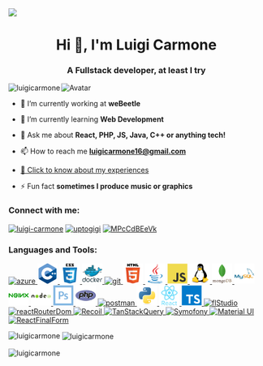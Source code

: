 
<img  width="1200" height="auto" src="https://lh3.googleusercontent.com/fife/AK0iWDx9eVevMlDo6-9PRwazcJexLA2ZMlizzP318YOUpsFbam25_-CcJDzxUWcdKQYIPpztQNK8lyQiOyMpVLbUctkM7h12Tc_bxNTkZcRu9jGCOHz5mbW6uXcoujFGFBDTbqvM-SQFTzIzAXQqGqSEcrmEHtNfB7wUTFS0LH5CksiBKoZtuJfPi4ftJgqOI8Nk_x-7Tx5oqMXSvxiIIpSIL2x-KqG9_Mff4ilmB-VMBo37-YYE0-dTxrVplGtGrwp_cArqX2EB14MZkkiWL_Sv9IgUSEd8a_mfaH4F2b9DtMVlGBKpB9KJJQIuGlgUOsUdg5lXX3ViClYZ-ph1nVJwgIQSc7iIra75C9VX8hNJLb96Nq-WNZPHWKQF6Zb6-q8bpY3r0h3fqeP-_ZYyXWy1gZpqmeWomXjw_bNk6ppNFQZNeVP-FPoCPUKzgYK1Du3GML5AbimMessTuZNqYPjtgF7cqG4j-SLtmqiqL76ipp7XO8bHZ5L8Knuga8Kd-2mSkDkXgGsicihwL5P9fQQ3znOee4p2ppNT_GPT5N8NBcVNGJEH-mVyKonNqGB6fTtgFYXPg8oVmcpxZ-YLG1J4BLOUHNZTIpkTZ9_sumHimZbnhpe9EY4d0wFVuxrrF6TyJ3uKev1DFUD7oG42Q0QWik1n991Kh7z6VvKqORluCeE7CSQGQC7WVl9BcTJimtAhFVATSHEKoWracrKKI3LHheZu1rgxUYqL4lRttYhoboCFiYW7YYCCZSksXfJriFcyKAKxACMQVrlEag3bobnxZhgluvgaPr3OuzEc2AQcpXMNeN3BzhgPQ9dRhTetafSh-kDTNLCQCvHFuRCjJDsGchzMt4yjuHStr1bi1nBI5eLVmTfUEqt1eigAN2rUZ1tuPvxajD7GI53E0j_VA_CKIL2SE72B9LznGUfwZoSnTio3I31iYp1iw6rnZmj4oXbnlbomhHYwaPKVqCumv_kcZW-V3iuKdTo-D2Aa3ej-Q229iixA66ktdV3gGiy19lvDWITIbzXOYABclMzZ4VwrQpI6XrtmaQfb-cqY4iUeKF-AV1cH1eynjRR0O_nYYwOo4CRTf6UfuxvJWvsD2JoGNxR1DSLBxxw5R47_mFVRvKnGpqFDrjNX7VzgBURReSQeZL7K0FXWicLJ-BGTpPDMfgI8pYd_qPeuWR4eVWjVzEiittWgp-XkzWldOHnjLd9l2PtTiK4n5QcOvuXH_fun8pctiCO46WJQ9XQkVV8ymxvcWoo26UhB33k9gJCgv7zIjgngrvkV7KvTqciVN5lmXLbkf0rndCAt2TyGFEQVJ3gp3xGmcM8N3be6mmtP1T7zCNG-_tGPKo7LAJpZUCpgjTjO7mU4fieG4fcKT333dIZ0yoYKnA2dyUP0sFqdjw8bZRsU5S_2zLpfibSk7dw_4hbf_F7LLQYEXkbExpgtJn29NSwhV-OvxN4xaBBX6w0DHHEsbIcGC4N-CJ9c1cuyeRbPv9URl9EtUkk1G_aiCTzirumKacidEJ-1DIvMQxvE03OUqnqvlt77LrmEmcTd5rE=w1920-h963" style="display: block; margin: 0 auto;">

<h1 align="center">Hi 👋, I'm Luigi Carmone</h1>
<h3 align="center">A Fullstack developer, at least I try</h3>

<img align="right" alt="Avatar" width="400" src="https://lh3.googleusercontent.com/fife/AK0iWDziRcjNvK9HFAs_aGBrDm-3EJ5HAO4KzleB5k0iJy9MyQVD_IY1d0EjBbsRC4VAXKce4HtRTAF4rh2xIs9CiK9Ol20Z-RwGCMkLjNz2T-2M26cCF4KdVTwvNhdpJ6udbQXidDZRdFUomQ0m2axR4xkZ_64fVfHqVdzL7HghnXTL_3OpOzr6aFRzokNd_7s_Uem1bFmsYIenBPAgruw2b08VJtE1m9zZ00g3q3qijy1PdLJS0GW4gg7fsSrDV8rqISXfAUdscM2IoT9n6j7Yg9jjRYjWRUZC782nFWt4ITK6Zm9SmpU0mXNVuo_xYoyZoozs_nLbXviuoUK5RZ-cP8xtgv6OsnMjsscrPPXMQCx7LyJ6DZA5i5v6M0t4Mnhi5cEDlBC4M_BAzGJoCa1TcVEzUoIO0SZ_NqW0iIHl7t98u90aKh8KQp1YnCpL3xKx8wzYDPLcXX3PXf8udyL1FnJg9GATGL7yRdg8hnWtKeQx1aeILSQR-p9RShyNS9KP3q5GdWWx1UjsrASnNVS-Xgurgg9-6PETinaTeaXZRMGBYzc1POcj-APncnLk0v0HLxLPVgCzd1fgLbmJaomeiXnNlMgJ8uUErlpdbUioUV-Vhj1TmobUibhYV3KIbjpPA3CJqzPjdXQKL5XgvaSDVCSmY8tx4Fb3VvNv2uNIEVw333O2cBcgUy4HpO41QIqMrklk8Z_pGTBMLZhLmm_xWP2H7szy9QRTZwe7bxaWmC42tavTGUQKZ5TZQTy_o_ZzIk1H54ng87XsruMvMdIrMjZahYYSeIcNfSxV0lgMGnKGC3_NeA5xVRWe4VUswZf6Bm_17fGVdaEPbb0tgaQ8RXPxj96jJIe4CYoxEfntG0PQIRPjo2FenMVoY6YUGa_6ZBU4gJjMHAJdtrH-l3x78BVzuhAYvBbIf5sI5OPRXbzSSL1ytyvGJlBk-fXYsgUHwZWX6fixlmLVnW8xNRbRfWY-wntIDL0IsTXt_hUvkdASzWCC9F4CnCMrpZMrhjXhrd6XaDs3uCUuIu1Ny2qPHUtevTaT0Z7Z3iM7D6kQ9B2hJRaO-c9Fo5_mCPBGw7t_Xz7AvJlY4RcSzrjCeHEcCcYuvxIiOPnu10RsswCaQFY8irvwwbAmhGkQ6Y9hYlnhyT-X2aYI0r7GjebzM-cjbzOYokTWjRbQm3Ety76EekEMRunfopFz_P_RB54L4z3qjZq47TT8Ag5YnclFoceG0Zi58cKrBNQwXsYYp4cO9X6oUSG2DJX4JCs65Eaxy4riHm-nrPuthkcegI4BnX9qhTqG-4nA-ab7tYADZjtfMGtVW1nDRwGofjt2nEqhNRXd8IcRh4tTeJXzNC0f9GKBBbypPe4dvaSHwzfhN0QtiDVJYzQRZi6MSGddvby_5wTUbgatiMoWXpyZG3c9CzRwIGHxM491TymCI7vkpQj-9ksBzDu-_GNhyIeGTJb9eZiqBrDUp2SRZyoPpPdeV7WmvjDnMBGHVzPwOdbDE8lYmV1_ki6HneplDo_VPVCZ1E7xEUGEOnUQhF5dxVIKjdf9OOs=w1920-h963">

<p align="left"> <img src="https://komarev.com/ghpvc/?username=luigicarmone&label=Profile%20views&color=0e37b4&style=flat" alt="luigicarmone" /> </p>

- 🔭 I’m currently working at **weBeetle**

- 🌱 I’m currently learning **Web Development**

- 💬 Ask me about **React, PHP, JS, Java, C++ or anything tech!**

- 📫 How to reach me **luigicarmone16@gmail.com**

- <a href="https://drive.google.com/file/d/10DMCYt0ShaxSxh1UVKM7ti_7TCCPVgt7/view?usp=sharing" target="_blank">📄 Click to know about my experiences</a>

- ⚡ Fun fact **sometimes I produce music or graphics**

<h3 align="left">Connect with me:</h3>
<p align="left">
<a href="https://linkedin.com/in/luigi-carmone" target="blank"><img align="center" src="https://raw.githubusercontent.com/rahuldkjain/github-profile-readme-generator/master/src/images/icons/Social/linked-in-alt.svg" alt="luigi-carmone" height="30" width="40" /></a>
<a href="https://instagram.com/uptogigi" target="blank"><img align="center" src="https://raw.githubusercontent.com/rahuldkjain/github-profile-readme-generator/master/src/images/icons/Social/instagram.svg" alt="uptogigi" height="30" width="40" /></a>
<a href="https://discord.gg/MPcCdBEeVk" target="blank"><img align="center" src="https://raw.githubusercontent.com/rahuldkjain/github-profile-readme-generator/master/src/images/icons/Social/discord.svg" alt="MPcCdBEeVk" height="30" width="40" /></a>
</p>

<h3 align="left">Languages and Tools:</h3>
<p align="left"> <a href="https://azure.microsoft.com/en-in/" target="_blank" rel="noreferrer"> <img src="https://www.vectorlogo.zone/logos/microsoft_azure/microsoft_azure-icon.svg" alt="azure" width="auto" height="40"/> </a> <a href="https://www.w3schools.com/cpp/" target="_blank" rel="noreferrer"> <img src="https://raw.githubusercontent.com/devicons/devicon/master/icons/cplusplus/cplusplus-original.svg" alt="cplusplus" width="40" height="40"/> </a> <a href="https://www.w3schools.com/css/" target="_blank" rel="noreferrer"> <img src="https://raw.githubusercontent.com/devicons/devicon/master/icons/css3/css3-original-wordmark.svg" alt="css3" width="40" height="40"/> </a> <a href="https://www.docker.com/" target="_blank" rel="noreferrer"> <img src="https://raw.githubusercontent.com/devicons/devicon/master/icons/docker/docker-original-wordmark.svg" alt="docker" width="40" height="40"/> </a> <a href="https://git-scm.com/" target="_blank" rel="noreferrer"> <img src="https://www.vectorlogo.zone/logos/git-scm/git-scm-icon.svg" alt="git" width="40" height="40"/> </a> <a href="https://www.w3.org/html/" target="_blank" rel="noreferrer"> <img src="https://raw.githubusercontent.com/devicons/devicon/master/icons/html5/html5-original-wordmark.svg" alt="html5" width="40" height="40"/> </a> <a href="https://www.java.com" target="_blank" rel="noreferrer"> <img src="https://raw.githubusercontent.com/devicons/devicon/master/icons/java/java-original.svg" alt="java" width="40" height="40"/> </a> <a href="https://developer.mozilla.org/en-US/docs/Web/JavaScript" target="_blank" rel="noreferrer"> <img src="https://raw.githubusercontent.com/devicons/devicon/master/icons/javascript/javascript-original.svg" alt="javascript" width="40" height="40"/> </a> <a href="https://www.linux.org/" target="_blank" rel="noreferrer"> <img src="https://raw.githubusercontent.com/devicons/devicon/master/icons/linux/linux-original.svg" alt="linux" width="40" height="40"/> </a> <a href="https://www.mongodb.com/" target="_blank" rel="noreferrer"> <img src="https://raw.githubusercontent.com/devicons/devicon/master/icons/mongodb/mongodb-original-wordmark.svg" alt="mongodb" width="40" height="40"/> </a> <a href="https://www.mysql.com/" target="_blank" rel="noreferrer"> <img src="https://raw.githubusercontent.com/devicons/devicon/master/icons/mysql/mysql-original-wordmark.svg" alt="mysql" width="40" height="40"/> </a> <a href="https://www.nginx.com" target="_blank" rel="noreferrer"> <img src="https://raw.githubusercontent.com/devicons/devicon/master/icons/nginx/nginx-original.svg" alt="nginx" width="40" height="40"/> </a> <a href="https://nodejs.org" target="_blank" rel="noreferrer"> <img src="https://raw.githubusercontent.com/devicons/devicon/master/icons/nodejs/nodejs-original-wordmark.svg" alt="nodejs" width="40" height="40"/> </a> <a href="https://www.photoshop.com/en" target="_blank" rel="noreferrer"> <img src="https://raw.githubusercontent.com/devicons/devicon/master/icons/photoshop/photoshop-line.svg" alt="photoshop" width="40" height="40"/> </a> <a href="https://www.php.net" target="_blank" rel="noreferrer"> <img src="https://raw.githubusercontent.com/devicons/devicon/master/icons/php/php-original.svg" alt="php" width="40" height="40"/> </a> <a href="https://postman.com" target="_blank" rel="noreferrer"> <img src="https://www.vectorlogo.zone/logos/getpostman/getpostman-icon.svg" alt="postman" width="40" height="40"/> </a> <a href="https://www.python.org" target="_blank" rel="noreferrer"> <img src="https://raw.githubusercontent.com/devicons/devicon/master/icons/python/python-original.svg" alt="python" width="40" height="40"/> </a> <a href="https://reactjs.org/" target="_blank" rel="noreferrer"> <img src="https://raw.githubusercontent.com/devicons/devicon/master/icons/react/react-original-wordmark.svg" alt="react" width="40" height="40"/> </a> <a href="https://www.typescriptlang.org/" target="_blank" rel="noreferrer"> <img src="https://raw.githubusercontent.com/devicons/devicon/master/icons/typescript/typescript-original.svg" alt="typescript" width="40" height="40"/>  </a> <a href="https://www.image-line.com/fl-studio-learning/" target="_blank" rel="noreferrer"> <img src="https://upload.wikimedia.org/wikipedia/pt/7/7e/Fl_studio_logo.png" alt="flStudio" width="40" height="40"/> </a>
<a href="https://reactrouter.com/en/main" target="_blank" rel="noreferrer"> <img src="https://reactrouter.com/_brand/react-router-stacked-color.png" alt="reactRouterDom" width="auto" height="40"/> </a>
<a href="https://recoiljs.org/" target="_blank" rel="noreferrer"> <img src="https://seeklogo.com/images/R/recoil-logo-6D0128B9E2-seeklogo.com.png" alt="Recoil" width="auto" height="40"/> </a>
<a href="https://tanstack.com/query/latest//" target="_blank" rel="noreferrer"> <img src="https://seeklogo.com/images/R/react-query-logo-1340EA4CE9-seeklogo.com.png" alt="TanStackQuery" width="auto" height="40"/> </a>
<a href="https://symfony.com/" target="_blank" rel="noreferrer"> <img src="https://symfony.com/logos/symfony_black_02.png" alt="Symofony"width="auto" height="40"/> </a>
<a href="https://mui.com/" target="_blank" rel="noreferrer"> <img src="https://mui.com/static/logo.png" alt="Material UI" width="auto" height="40"/> </a>
<a href="https://final-form.org/react" target="_blank" rel="noreferrer"> <img src="https://raw.githubusercontent.com/final-form/react-final-form/HEAD/banner.png" alt="ReactFinalForm" width="auto" height="40"/> </a> </p>
<p><img align="left" src="https://github-readme-stats.vercel.app/api/top-langs?username=luigicarmone&show_icons=true&locale=en&layout=compact" alt="luigicarmone" /></p>

<p>&nbsp;<img align="center" src="https://github-readme-stats.vercel.app/api?username=luigicarmone&show_icons=true&locale=en" alt="luigicarmone" /></p>

<p><img align="center" src="https://github-readme-streak-stats.herokuapp.com/?user=luigicarmone&theme=default" alt="luigicarmone" /></p>
